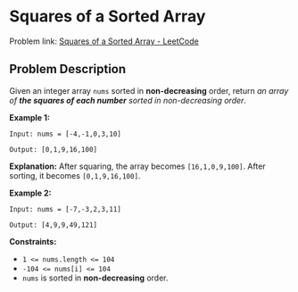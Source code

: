 # Squares of a Sorted Array

Problem link: [Squares of a Sorted Array - LeetCode](https://leetcode.com/problems/squares-of-a-sorted-array/description/)

## Problem Description

Given an integer array `nums` sorted in **non-decreasing** order, return _an array of **the squares of each number** sorted in non-decreasing order_.

**Example 1:**

`Input: nums = [-4,-1,0,3,10]`

`Output: [0,1,9,16,100]`

**Explanation:** After squaring, the array becomes `[16,1,0,9,100]`.
After sorting, it becomes `[0,1,9,16,100]`.

**Example 2:**

`Input: nums = [-7,-3,2,3,11]`

`Output: [4,9,9,49,121]`

**Constraints:**

- `1 <= nums.length <= 104`
- `-104 <= nums[i] <= 104`
- `nums` is sorted in **non-decreasing** order.

